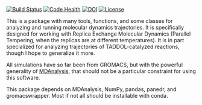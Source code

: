 [![Build Status](https://travis-ci.org/theavey/ParaTemp.svg?branch=master)](https://travis-ci.org/theavey/ParaTemp)
[![Code Health](https://landscape.io/github/theavey/ParaTemp/master/landscape.svg?style=flat)](https://landscape.io/github/theavey/ParaTemp/master)
[![DOI](https://zenodo.org/badge/64339257.svg)](https://zenodo.org/badge/latestdoi/64339257)
[![License](http://img.shields.io/badge/license-Apache%202.0-blue.svg?style=flat)](https://github.com/theavey/ParaTemp/blob/master/LICENSE)

This is a package with many tools, functions, and some classes for
analyzing and running molecular dynamics trajectories.
It is specifically designed for working with Replica Exchange Molecular
Dynamics (Parallel Tempering, when the replicas are at different
temperatures).
It is in part specialized for analyzing trajectories of TADDOL-catalyzed
reactions, though I hope to generalize it more.

All simulations have so far been from GROMACS, but with the powerful
generality of [MDAnalysis](http://www.mdanalysis.org/), that should not
be a particular constraint for using this software.

This package depends on MDAnalysis, NumPy, pandas, panedr, and
gromacswrapper.
Most if not all should be installable with conda.
